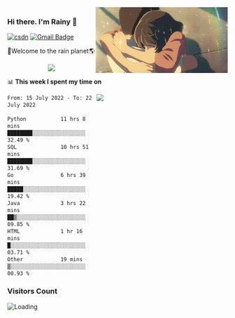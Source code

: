 <img  align='right' height="150" src="https://github.com/LikeRainDay/LikeRainDay/blob/master/pic/img_rain_1.gif?raw=true">



### Hi there. I'm Rainy :lemon:

[![csdn](https://img.shields.io/badge/-csdn-c14438?style=flat-square&logo=c&logoColor=white)](https://blog.csdn.net/qq_15807167)
[![Gmail Badge](https://img.shields.io/badge/-gmail-c14438?style=flat-square&logo=Gmail&logoColor=white&link=mailto:houshuai0816@gmail.com)](mailto:houshuai0816@gmail.com)

🚀Welcome to the rain planet🌎

<center>
<img align='center'  src="https://source.unsplash.com/random/1200x600">
</center>

📊 **This week I spent my time on**

<img align='right'   width="300" src="https://github-readme-stats.vercel.app/api?username=LikeRainDay&show_icons=true&title_color=fff&icon_color=79ff97&text_color=9f9f9f&bg_color=151515">

<!--START_SECTION:waka-->

```text
From: 15 July 2022 - To: 22 July 2022

Python           11 hrs 8 mins   ████████░░░░░░░░░░░░░░░░░   32.49 %
SQL              10 hrs 51 mins  ████████░░░░░░░░░░░░░░░░░   31.69 %
Go               6 hrs 39 mins   █████░░░░░░░░░░░░░░░░░░░░   19.42 %
Java             3 hrs 22 mins   ██▒░░░░░░░░░░░░░░░░░░░░░░   09.85 %
HTML             1 hr 16 mins    █░░░░░░░░░░░░░░░░░░░░░░░░   03.71 %
Other            19 mins         ▒░░░░░░░░░░░░░░░░░░░░░░░░   00.93 %
```

<!--END_SECTION:waka-->

### Visitors Count
<img align="left" src = "https://profile-counter.glitch.me/LikeRainDay/count.svg" alt ="Loading">
